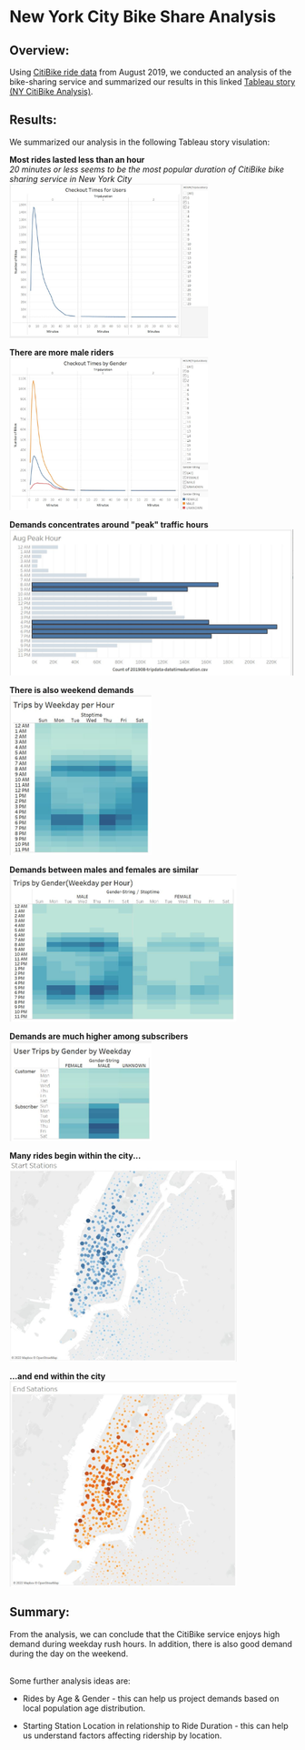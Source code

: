 # New York City Bike Share Analysis

## Overview:
Using [CitiBike ride data](https://ride.citibikenyc.com/system-data) from August 2019, we conducted an analysis of the bike-sharing service and summarized our results in this linked [Tableau story (NY CitiBike Analysis)](https://public.tableau.com/app/profile/ying.ko5568/viz/NYC_Citibike_Challenge_16621374036050/NYCitiBikeAnalysis?publish=yes).  

## Results:
We summarized our analysis in the following Tableau story visulation:

**Most rides lasted less than an hour**<br>
*20 minutes or less seems to be the most popular duration of CitiBike bike sharing service in New York City*<br>
<img src="images/duration.JPG" width = "350px">

**There are more male riders**<br>
<img src="images/duration-by-gender.JPG" width = "350px">

**Demands concentrates around "peak" traffic hours**<br>
<img src="images/trip-hours.JPG" width = "500px">

**There is also weekend demands**<br>
<img src="images/daily-trip-hours.JPG" width = "250px">

**Demands between males and females are similar**<br>
<img src="images/daily-trip-hours-gen.JPG" width = "400px">

**Demands are much higher among subscribers**<br>
<img src="images/sub-cust-daily-gen.JPG" width = "250px">

**Many rides begin within the city...**<br>
<img src="images/start-stations.JPG" width = "400px">

**...and end within the city**<br>
<img src="images/end-stations.JPG" width = "400px">

## Summary:
From the analysis, we can conclude that the CitiBike service enjoys high demand during weekday rush hours. In addition, there is also good demand during the day on the weekend.<br>
<br>

Some further analysis ideas are: 
* Rides by Age & Gender - this can help us project demands based on local population age distribution.

* Starting Station Location in relationship to Ride Duration - this can help us understand factors affecting ridership by location.
